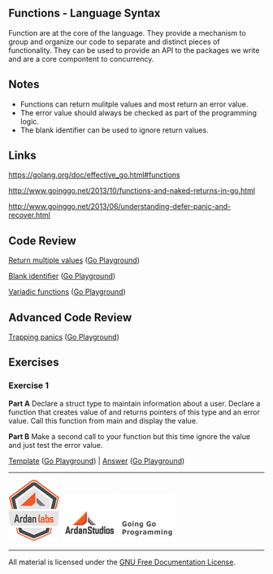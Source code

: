## Functions - Language Syntax

Function are at the core of the language. They provide a mechanism to group and organize our code to separate and distinct pieces of functionality. They can be used to provide an API to the packages we write and are a core compontent to concurrency.

## Notes

* Functions can return mulitple values and most return an error value.
* The error value should always be checked as part of the programming logic.
* The blank identifier can be used to ignore return values.

## Links

https://golang.org/doc/effective_go.html#functions

http://www.goinggo.net/2013/10/functions-and-naked-returns-in-go.html

http://www.goinggo.net/2013/06/understanding-defer-panic-and-recover.html

## Code Review

[Return multiple values](example1/example1.go) ([Go Playground](http://play.golang.org/p/bYY-TRjfH0))

[Blank identifier](example2/example2.go) ([Go Playground](http://play.golang.org/p/wPVvgwPlHw))

[Variadic functions](example3/example3.go) ([Go Playground](http://play.golang.org/p/cK3y_qYUgd))

## Advanced Code Review

[Trapping panics](advanced/example1/example1.go) ([Go Playground](http://play.golang.org/p/eg14ClW4_y))

## Exercises

### Exercise 1

**Part A** Declare a struct type to maintain information about a user. Declare a function that creates value of and returns pointers of this type and an error value. Call this function from main and display the value.

**Part B** Make a second call to your function but this time ignore the value and just test the error value.

[Template](exercises/template1/template1.go) ([Go Playground](http://play.golang.org/p/7BOjiq6U2z)) | 
[Answer](exercises/exercise1/exercise1.go) ([Go Playground](http://play.golang.org/p/nlgkntCNN8))

___
[![GoingGo Training](../../00-slides/images/ggt_logo.png)](http://www.goinggotraining.net)
[![Ardan Studios](../../00-slides/images/ardan_logo.png)](http://www.ardanstudios.com)
[![GoingGo Blog](../../00-slides/images/ggb_logo.png)](http://www.goinggo.net)
___
All material is licensed under the [GNU Free Documentation License](https://github.com/ArdanStudios/gotraining/blob/master/LICENSE).